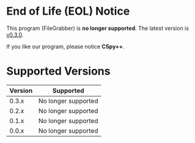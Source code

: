 # End of Life (EOL) Notice
This program (FileGrabber) is **no longer supported**. The latest version is [v0.3.0](https://github.com/jsjtsty/FileGrabber/releases/tag/v0.3.0).

If you like our program, please notice **CSpy++**.

# Supported Versions

| Version | Supported          |
| ------- | ------------------ |
| 0.3.x   | No longer supported               |
| 0.2.x   | No longer supported               |
| 0.1.x   | No longer supported               |
| 0.0.x   | No longer supported               |

